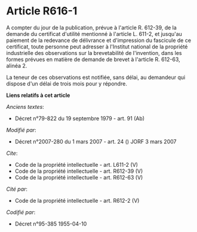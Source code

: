 # Article R616-1

A compter du jour de la publication, prévue à l'article R. 612-39, de la demande du certificat d'utilité mentionné à
l'article L. 611-2, et jusqu'au paiement de la redevance de délivrance et d'impression du fascicule de ce certificat, toute
personne peut adresser à l'Institut national de la propriété industrielle des observations sur la brevetabilité de
l'invention, dans les formes prévues en matière de demande de brevet à l'article R. 612-63, alinéa 2. 

La teneur de ces observations est notifiée, sans délai, au demandeur qui dispose d'un délai de trois mois pour y répondre.

**Liens relatifs à cet article**

_Anciens textes_:

  - Décret n°79-822 du 19 septembre 1979 - art. 91 (Ab)

_Modifié par_:

  - Décret n°2007-280 du 1 mars 2007 - art. 24 () JORF 3 mars 2007

_Cite_:

  - Code de la propriété intellectuelle - art. L611-2 (V)
  - Code de la propriété intellectuelle - art. R612-39 (V)
  - Code de la propriété intellectuelle - art. R612-63 (V)

_Cité par_:

  - Code de la propriété intellectuelle - art. R612-2 (V)

_Codifié par_:

  - Décret n°95-385 1955-04-10
